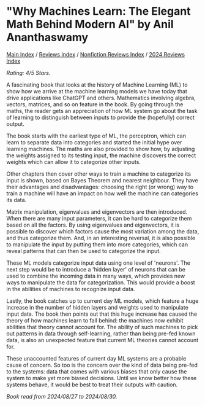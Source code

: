 # "Why Machines Learn: The Elegant Math Behind Modern AI" by Anil Ananthaswamy

[Main Index](../../../README.md) / [Reviews Index](../../README.md) / [Nonfiction Reviews Index](../README.md) / [2024 Reviews Index](README.md)

*Rating: 4/5 Stars.*

A fascinating book that looks at the history of Machine Learning (ML) to show how we arrive at the machine learning models we have today that drive applications like ChatGPT and others. Mathematics involving algebra, vectors, matrices, and so on feature in the book. By going through the maths, the reader gets an appreciation of how ML system go about the task of learning to distinguish between inputs to provide the (hopefully) correct output.

The book starts with the earliest type of ML, the perceptron, which can learn to separate data into categories and started the initial hype over learning machines. The maths are also provided to show how, by adjusting the weights assigned to its testing input, the machine discovers the correct weights which can allow it to categorize other inputs.

Other chapters then cover other ways to train a machine to categorize its input is shown, based on Bayes Theorem and nearest neighbour. They have their advantages and disadvantages: choosing the right (or wrong) way to train a machine will have an impact on how well the machine can categories its data.

Matrix manipulation, eigenvalues and eigenvectors are then introduced. When there are many input parameters, it can be hard to categorize them based on all the factors. By using eigenvalues and eigenvectors, it is possible to discover which factors cause the most variation among the data, and thus categorize them. And, in an interesting reversal, it is also possible to manipulate the input by putting them into more categories, which can reveal patterns that can then be used to categorize the input.

These ML models categorize input data using one level of 'neurons'. The next step would be to introduce a 'hidden layer' of neurons that can be used to combine the incoming data in many ways, which provides new ways to manipulate the data for categorization. This would provide a boost in the abilities of machines to recognize input data.

Lastly, the book catches up to current day ML models, which feature a huge increase in the number of hidden layers and weights used to manipulate input data. The book then points out that this huge increase has caused the theory of how machines learn to fall behind: the machines now exhibit abilities that theory cannot account for. The ability of such machines to pick out patterns in data through self-learning, rather than being pre-fed known data, is also an unexpected feature that current ML theories cannot account for.

These unaccounted features of current day ML systems are a probable cause of concern. So too is the concern over the kind of data being pre-fed to the systems: data that comes with various biases that only cause the system to make yet more biased decisions. Until we know better how these systems behave, it would be best to treat their outputs with caution.

*Book read from 2024/08/27 to 2024/08/30.*
